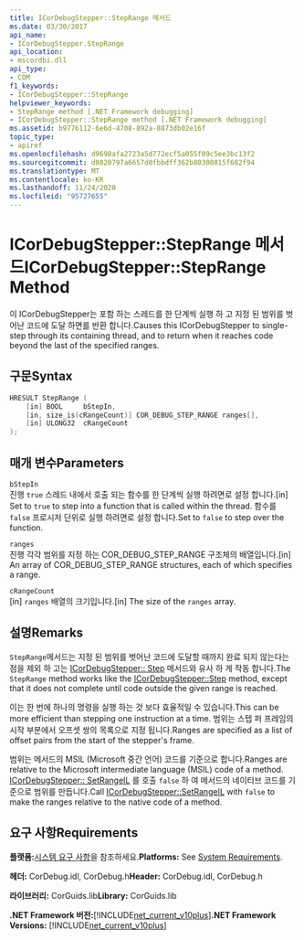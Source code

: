 ```yaml
---
title: ICorDebugStepper::StepRange 메서드
ms.date: 03/30/2017
api_name:
- ICorDebugStepper.StepRange
api_location:
- mscordbi.dll
api_type:
- COM
f1_keywords:
- ICorDebugStepper::StepRange
helpviewer_keywords:
- StepRange method [.NET Framework debugging]
- ICorDebugStepper::StepRange method [.NET Framework debugging]
ms.assetid: b9776112-6e6d-4708-892a-8873db02e16f
topic_type:
- apiref
ms.openlocfilehash: d9698afa2723a5d772ecf5a055f09c5ee3bc13f2
ms.sourcegitcommit: d8020797a6657d0fbbdff362b80300815f682f94
ms.translationtype: MT
ms.contentlocale: ko-KR
ms.lasthandoff: 11/24/2020
ms.locfileid: "95727655"
---
```

# <a name="icordebugsteppersteprange-method"></a><span data-ttu-id="499dc-102">ICorDebugStepper::StepRange 메서드</span><span class="sxs-lookup"><span data-stu-id="499dc-102">ICorDebugStepper::StepRange Method</span></span>

<span data-ttu-id="499dc-103">이 ICorDebugStepper는 포함 하는 스레드를 한 단계씩 실행 하 고 지정 된 범위를 벗어난 코드에 도달 하면를 반환 합니다.</span><span class="sxs-lookup"><span data-stu-id="499dc-103">Causes this ICorDebugStepper to single-step through its containing thread, and to return when it reaches code beyond the last of the specified ranges.</span></span>  
  
## <a name="syntax"></a><span data-ttu-id="499dc-104">구문</span><span class="sxs-lookup"><span data-stu-id="499dc-104">Syntax</span></span>  
  
```cpp  
HRESULT StepRange (  
    [in] BOOL     bStepIn,  
    [in, size_is(cRangeCount)] COR_DEBUG_STEP_RANGE ranges[],  
    [in] ULONG32  cRangeCount  
);  
```  
  
## <a name="parameters"></a><span data-ttu-id="499dc-105">매개 변수</span><span class="sxs-lookup"><span data-stu-id="499dc-105">Parameters</span></span>  

 `bStepIn`  
 <span data-ttu-id="499dc-106">진행 `true` 스레드 내에서 호출 되는 함수를 한 단계씩 실행 하려면로 설정 합니다.</span><span class="sxs-lookup"><span data-stu-id="499dc-106">[in] Set to `true` to step into a function that is called within the thread.</span></span> <span data-ttu-id="499dc-107">함수를 `false` 프로시저 단위로 실행 하려면로 설정 합니다.</span><span class="sxs-lookup"><span data-stu-id="499dc-107">Set to `false` to step over the function.</span></span>  
  
 `ranges`  
 <span data-ttu-id="499dc-108">진행 각각 범위를 지정 하는 COR_DEBUG_STEP_RANGE 구조체의 배열입니다.</span><span class="sxs-lookup"><span data-stu-id="499dc-108">[in] An array of COR_DEBUG_STEP_RANGE structures, each of which specifies a range.</span></span>  
  
 `cRangeCount`  
 <span data-ttu-id="499dc-109">[in] `ranges` 배열의 크기입니다.</span><span class="sxs-lookup"><span data-stu-id="499dc-109">[in] The size of the `ranges` array.</span></span>  
  
## <a name="remarks"></a><span data-ttu-id="499dc-110">설명</span><span class="sxs-lookup"><span data-stu-id="499dc-110">Remarks</span></span>  

 <span data-ttu-id="499dc-111">`StepRange`메서드는 지정 된 범위를 벗어난 코드에 도달할 때까지 완료 되지 않는다는 점을 제외 하 고는 [ICorDebugStepper:: Step](icordebugstepper-step-method.md) 메서드와 유사 하 게 작동 합니다.</span><span class="sxs-lookup"><span data-stu-id="499dc-111">The `StepRange` method works like the [ICorDebugStepper::Step](icordebugstepper-step-method.md) method, except that it does not complete until code outside the given range is reached.</span></span>  
  
 <span data-ttu-id="499dc-112">이는 한 번에 하나의 명령을 실행 하는 것 보다 효율적일 수 있습니다.</span><span class="sxs-lookup"><span data-stu-id="499dc-112">This can be more efficient than stepping one instruction at a time.</span></span> <span data-ttu-id="499dc-113">범위는 스텝 퍼 프레임의 시작 부분에서 오프셋 쌍의 목록으로 지정 됩니다.</span><span class="sxs-lookup"><span data-stu-id="499dc-113">Ranges are specified as a list of offset pairs from the start of the stepper's frame.</span></span>  
  
 <span data-ttu-id="499dc-114">범위는 메서드의 MSIL (Microsoft 중간 언어) 코드를 기준으로 합니다.</span><span class="sxs-lookup"><span data-stu-id="499dc-114">Ranges are relative to the Microsoft intermediate language (MSIL) code of a method.</span></span> <span data-ttu-id="499dc-115">[ICorDebugStepper:: SetRangeIL](icordebugstepper-setrangeil-method.md) 를 호출 `false` 하 여 메서드의 네이티브 코드를 기준으로 범위를 만듭니다.</span><span class="sxs-lookup"><span data-stu-id="499dc-115">Call [ICorDebugStepper::SetRangeIL](icordebugstepper-setrangeil-method.md) with `false` to make the ranges relative to the native code of a method.</span></span>  
  
## <a name="requirements"></a><span data-ttu-id="499dc-116">요구 사항</span><span class="sxs-lookup"><span data-stu-id="499dc-116">Requirements</span></span>  

 <span data-ttu-id="499dc-117">**플랫폼:**[시스템 요구 사항](../../get-started/system-requirements.md)을 참조하세요.</span><span class="sxs-lookup"><span data-stu-id="499dc-117">**Platforms:** See [System Requirements](../../get-started/system-requirements.md).</span></span>  
  
 <span data-ttu-id="499dc-118">**헤더:** CorDebug.idl, CorDebug.h</span><span class="sxs-lookup"><span data-stu-id="499dc-118">**Header:** CorDebug.idl, CorDebug.h</span></span>  
  
 <span data-ttu-id="499dc-119">**라이브러리:** CorGuids.lib</span><span class="sxs-lookup"><span data-stu-id="499dc-119">**Library:** CorGuids.lib</span></span>  
  
 <span data-ttu-id="499dc-120">**.NET Framework 버전:**[!INCLUDE[net_current_v10plus](../../../../includes/net-current-v10plus-md.md)]</span><span class="sxs-lookup"><span data-stu-id="499dc-120">**.NET Framework Versions:** [!INCLUDE[net_current_v10plus](../../../../includes/net-current-v10plus-md.md)]</span></span>
